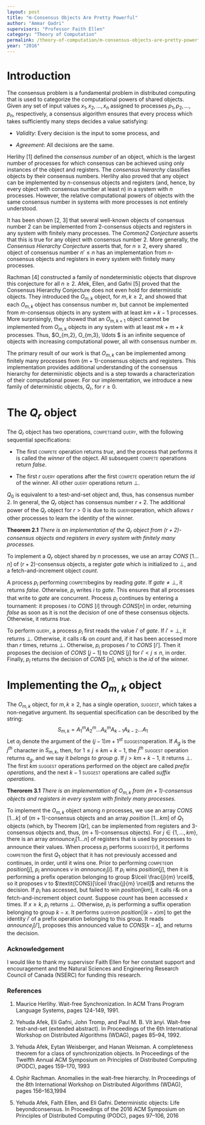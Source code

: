 ```yaml
---
layout: post
title: "m-Consensus Objects Are Pretty Powerful"
author: "Ammar Qadri"
supervisors: "Professor Faith Ellen"
category: "Theory of Computation"
permalink: /theory-of-computation/m-consensus-objects-are-pretty-powerful
year: "2016"
---
```


Introduction
============

The consensus problem is a fundamental problem in distributed computing
that is used to categorize the computational powers of shared objects.
Given any set of input values $x_1, x_2,  \ldots , x_n$ assigned to
processes $p_1,p_2, \ldots ,p_n$, respectively, a consensus algorithm
ensures that every process which takes sufficiently many steps decides a
value satisfying:

-   *Validity*: Every decision is the input to some process, and

-   *Agreement*: All decisions are the same.

Herlihy [1] defined the *consensus number* of
an object, which is the largest number of processes for which consensus
can be achieved using only instances of the object and registers. The
*consensus hierarchy* classifies objects by their consensus numbers.
Herlihy also proved that any object can be implemented by $n$-consensus
objects and registers (and, hence, by every object with consensus number
at least $n$) in a system with $n$ processes. However, the relative
computational powers of objects with the same consensus number in
systems with more processes is not entirely understood.

It has been shown [2, 3] that several well-known objects of
consensus number 2 can be implemented from 2-consensus objects and
registers in any system with finitely many processes. The *Common2
Conjecture* asserts that this is true for any object with consensus
number 2. More generally, the *Consensus Hierarchy Conjecture* asserts
that, for $n \geq 2$, every shared object of consensus number
$n' \leq n$ has an implementation from $n$-consensus objects and
registers in every system with finitely many processes.

Rachman [4] constructed a family of
nondeterministic objects that disprove this conjecture for all
$n \geq 2$. Afek, Ellen, and Gafni [5] proved
that the Consensus Hierarchy Conjecture does not even hold for
deterministic objects. They introduced the $O_{m,k}$ object, for
$m, k \geq 2$, and showed that each $O_{m,k}$ object has consensus
number $m$, but cannot be implemented from $m$-consensus objects in any
system with at least $km+k-1$ processes. More surprisingly, they showed
that an $O_{m, k+1}$ object cannot be implemented from $O_{m,k}$ objects
in any system with at least $mk+m+k$ processes. Thus,
$O_{m,2}, O_{m,3},  \ldots $ is an infinite sequence of objects with
increasing computational power, all with consensus number $m$.

The primary result of our work is that $O_{m,k}$ can be implemented
among finitely many processes from $(m+1)$-consensus objects and
registers. This implementation provides additional understanding of the
consensus hierarchy for deterministic objects and is a step towards a
characterization of their computational power. For our implementation,
we introduce a new family of deterministic objects, $Q_r$, for
$r \geq 0$.

The $Q_r$ object
================

The $Q_r$ object has two operations, <span><span><span
style="font-variant:small-caps;"><span>compete</span></span></span></span>and
<span><span><span
style="font-variant:small-caps;"><span>query</span></span></span></span>,
with the following sequential specifications:

-   The first <span><span><span
    style="font-variant:small-caps;"><span>compete</span></span></span></span> operation
    returns *true*, and the process that performs it is called the
    *winner* of the object. All subsequent <span><span><span
    style="font-variant:small-caps;"><span>compete</span></span></span></span> operations
    return *false*.

-   The first $r$ <span><span><span
    style="font-variant:small-caps;"><span>query</span></span></span></span> operations
    after the first <span><span><span
    style="font-variant:small-caps;"><span>compete</span></span></span></span> operation
    return the *id* of the winner. All other <span><span><span
    style="font-variant:small-caps;"><span>query</span></span></span></span> operations
    return $\bot$.

$Q_0$ is equivalent to a test-and-set object and, thus, has consensus
number 2. In general, the $Q_r$ object has consensus number $r+2$. The
additional power of the $Q_r$ object for $r>0$ is due to its
<span><span><span
style="font-variant:small-caps;"><span>query</span></span></span></span>operation,
which allows $r$ other processes to learn the identity of the winner.

**Theorem 2.1** *There is an implementation of the $Q_r$ object from
$(r+2)$-consensus objects and registers in every system with finitely
many processes.*

To implement a $Q_r$ object shared by $n$ processes, we use an array
*CONS* \[$1 \ldots n$\] of $(r+2)$-consensus objects, a register *gate*
which is initialized to $\bot$, and a fetch-and-increment object
*count*.

A process $p_i$ performing <span><span><span
style="font-variant:small-caps;"><span>compete</span></span></span></span>begins
by reading *gate*. If $\textit{gate} \neq \bot$, it returns *false*.
Otherwise, $p_i$ writes $i$ to *gate*. This ensures that all processes
that write to *gate* are concurrent. Process $p_i$ continues by entering
a tournament: it proposes $i$ to *CONS* \[$i$\] through *CONS*\[$n$\] in
order, returning *false* as soon as it is not the decision of one of
these consensus objects. Otherwise, it returns *true*.

To perform <span><span><span
style="font-variant:small-caps;"><span>query</span></span></span></span>,
a process $p_i$ first reads the value $i'$ of *gate*. If $i' = \bot$, it
returns $\bot$. Otherwise, it calls <span><span
style="font-variant:small-caps;">f&i</span></span> on *count* and, if it
has been accessed more than $r$ times, returns $\bot$. Otherwise, $p_i$
proposes $i'$ to *CONS* \[$i'$\]. Then it proposes the decision of
*CONS* \[$j-1$\] to *CONS* \[$j$\] for $i' < j \leq n$, in order. Finally,
$p_i$ returns the decision of *CONS* \[$n$\], which is the *id* of the
winner.

Implementing the $O_{m,k}$ object 
=================================

The $O_{m,k}$ object, for $m, k \geq 2$, has a single operation,
<span><span><span
style="font-variant:small-caps;"><span>suggest</span></span></span></span>,
which takes a non-negative argument. Its sequential specification can be
described by the string:
$$S_{m,k} = A_1^mA_2^m \ldots A_k^mA_{k-1}A_{k-2} \ldots A_1$$ Let $a_j$
denote the argument of the $(j-1)m + 1^{st}$ <span><span><span
style="font-variant:small-caps;"><span>suggest</span></span></span></span>operation.
If $A_g$ is the $j^{th}$ character in $S_{m,k}$, then, for
$1 \leq j \leq km+k-1$, the $j^{th}$ <span><span><span
style="font-variant:small-caps;"><span>suggest </span></span></span></span>operation
returns $a_g$, and we say it *belongs to group $g$*. If $j > km+k-1$, it
returns $\bot$. The first $km$ <span><span><span
style="font-variant:small-caps;"><span>suggest</span></span></span></span> operations
performed on the object are called *prefix operations*, and the next
$k-1$ <span><span><span
style="font-variant:small-caps;"><span>suggest</span></span></span></span> operations
are called *suffix operations*.

**Therorem 3.1** *There is an implementation of $O_{m,k}$ from $(m+1)$-consensus objects
and registers in every system with finitely many processes.*

To implement the $O_{m,k}$ object among $n$ processes, we use an array
*CONS* \[$1 \ldots k$\] of $(m+1)$-consensus objects and an array
*position* \[$1 \ldots km$\] of $Q_1$ objects (which, by Theorem \[Qr\],
can be implemented from registers and 3-consensus objects and, thus,
$(m+1)$-consensus objects). For $j \in \{1,\ldots,km\}$, there is an
array $\textit{announce}_j[1 \ldots n]$ of registers that is used by
processes to announce their values. When process $p_i$ performs
<span><span style="font-variant:small-caps;">suggest$(v)$</span></span>,
it performs <span><span><span
style="font-variant:small-caps;"><span>compete</span></span></span></span>on
the first $Q_1$ object that it has not previously accessed and
continues, in order, until it wins one. Prior to performing
<span><span><span
style="font-variant:small-caps;"><span>compete</span></span></span></span>on
*position*\[$j$\], $p_i$ announces $v$ in $\textit{announce}_j[i]$. If
$p_i$ wins *position*\[$j$\], then it is performing a prefix operation
belonging to group $\lceil \frac{j}{m} \rceil$, so it proposes $v$ to
$\textit{CONS}[\lceil \frac{j}{m} \rceil]$ and returns the decision. If
$p_i$ has accessed, but failed to win *position*\[$km$\], it calls
<span><span style="font-variant:small-caps;">f&i</span></span> on a
fetch-and-increment object *count*. Suppose *count* has been accessed
$x$ times. If $x \geq k$, $p_i$ returns $\bot$. Otherwise, $p_i$ is
performing a suffix operation belonging to group $k - x$. It performs
<span><span><span
style="font-variant:small-caps;"><span>query</span></span></span></span>on
$\textit{position}[(k-x)m]$ to get the identity $i'$ of a prefix
operation belonging to this group. It reads $\textit{announce}_j[i']$,
proposes this announced value to $\textit{CONS}[k-x]$, and returns the
decision.

### Acknowledgement

I would like to thank my supervisor Faith Ellen for her constant support
and encouragement and the Natural Sciences and Engineering Research
Council of Canada (NSERC) for funding this research.


### References

1. Maurice Herlihy. Wait-free Synchronization. In ACM Trans Program Language Systems, pages 124-149, 1991.

2. Yehuda Afek, Eli Gafni, John Tromp, and Paul M. B. Vit ́anyi. Wait-free test-and-set (extended abstract).  In Proceedings of the 6th International Workshop on Distributed Algorithms (WDAG), pages 85–94, 1992.

3. Yehuda  Afek,  Eytan  Weisberger,  and  Hanan  Weisman. A  completeness theorem for a class of synchronization objects.  In Proceedings of the Twelfth Annual ACM  Symposium  on  Principles  of  Distributed  Computing  (PODC), pages 159–170, 1993

4. Ophir Rachman.  Anomalies in the wait-free hierarchy.  In Proceedings of the 8th International Workshop on Distributed Algorithms (WDAG), pages 156–163,1994

5. Yehuda  Afek,  Faith  Ellen,  and  Eli  Gafni.   Deterministic  objects:  Life  beyondconsensus.   In Proceedings  of  the  2016  ACM  Symposium  on  Principles  of Distributed Computing (PODC), pages 97–106, 2016

